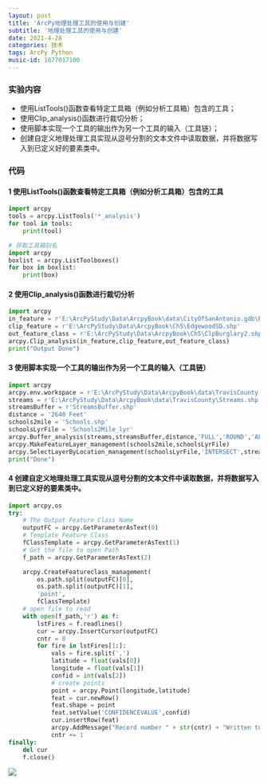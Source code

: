 ```yaml
---
layout: post
title: 'ArcPy地理处理工具的使用与创建'
subtitle: '地理处理工具的使用与创建'
date: 2021-4-28
categories: 技术
tags: ArcPy Python
music-id: 1877017100
---
```


### 实验内容

* 使用ListTools()函数查看特定工具箱（例如分析工具箱）包含的工具；
* 使用Clip_analysis()函数进行裁切分析；
* 使用脚本实现一个工具的输出作为另一个工具的输入（工具链）；
* 创建自定义地理处理工具实现从逗号分割的文本文件中读取数据，并将数据写入到已定义好的要素类中。


### 代码

#### 1 使用ListTools()函数查看特定工具箱（例如分析工具箱）包含的工具
```python
import arcpy
tools = arcpy.ListTools('*_analysis')
for tool in tools:
    print(tool)

# 获取工具箱别名
import arcpy
boxlist = arcpy.ListToolboxes()
for box in boxlist:
    print(box)
```
#### 2 使用Clip_analysis()函数进行裁切分析
```python
import arcpy
in_feature = r'E:\ArcPyStudy\Data\ArcpyBook\data\CityOfSanAntonio.gdb\Burglary'
clip_feature = r'E:\ArcPyStudy\Data\ArcpyBook\Ch5\EdgewoodSD.shp'
out_feature_class = r'E:\ArcPyStudy\Data\ArcpyBook\Ch5\ClpBurglary2.shp'
arcpy.Clip_analysis(in_feature,clip_feature,out_feature_class)
print("Output Done")
```
#### 3 使用脚本实现一个工具的输出作为另一个工具的输入（工具链）
```python
import arcpy
arcpy.env.workspace = r'E:\ArcPyStudy\Data\ArcpyBook\data\TravisCounty'
streams = r'E:\ArcPyStudy\Data\ArcpyBook\data\TravisCounty\Streams.shp'
streamsBuffer = r'StreamsBuffer.shp'
distance = '2640 Feet'
schools2mile = 'Schools.shp'
schoolsLyrFile = 'Schools2Mile_lyr'
arcpy.Buffer_analysis(streams,streamsBuffer,distance,'FULL','ROUND','ALL')
arcpy.MakeFeatureLayer_management(schools2mile,schoolsLyrFile)
arcpy.SelectLayerByLocation_management(schoolsLyrFile,'INTERSECT',streamsBuffer)
print("Done")
```
#### 4 创建自定义地理处理工具实现从逗号分割的文本文件中读取数据，并将数据写入到已定义好的要素类中。
```python
import arcpy,os
try:
    # The Output Feature Class Name
    outputFC = arcpy.GetParameterAsText(0)
    # Template Feature Class
    fClassTemplate = arcpy.GetParameterAsText(1)
    # Get the file to open Path
    f_path = arcpy.GetParameterAsText(2)

    arcpy.CreateFeatureclass_management(
        os.path.split(outputFC)[0],
        os.path.split(outputFC)[1],
        'point',
        fClassTemplate)
    # open file to read
    with open(f_path,'r') as f:
        lstFires = f.readlines()
        cur = arcpy.InsertCursor(outputFC)
        cntr = 0
        for fire in lstFires[1:]:
            vals = fire.split(',')
            latitude = float(vals[0])
            longitude = float(vals[1])
            confid = int(vals[2])
            # create points
            point = arcpy.Point(longitude,latitude)
            feat = cur.newRow()
            feat.shape = point
            feat.setValue('CONFIDENCEVALUE',confid)
            cur.insertRow(feat)
            arcpy.AddMessage("Record number " + str(cntr) + "Written to Feature Class")
            cntr += 1
finally:
    del cur
    f.close()
```



![](https://lz.sinaimg.cn/nmw690/ebeef3aaly3gynpgyjqi9j20m813idoo.jpg)
